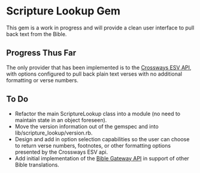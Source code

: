 Scripture Lookup Gem
====================

This gem is a work in progress and will provide a clean user interface
to pull back text from the Bible.

Progress Thus Far
-----------------

The only provider that has been implemented is to the [Crossways ESV
API](http://esvapi.org), with options configured to pull back plain text
verses with no additional formatting or verse numbers.

To Do
-----
* Refactor the main ScriptureLookup class into a module (no need to
  maintain state in an object foreseen).
* Move the version information out of the gemspec and into
  lib/scripture_lookup/version.rb.
* Design and add in option selection capabilities so the user can choose
  to return verse numbers, footnotes, or other formatting options
presented by the Crossways ESV api.
* Add initial implementation of the [Bible Gateway
  API](http://api.biblia.com/docs) in support of
  other Bible translations.
